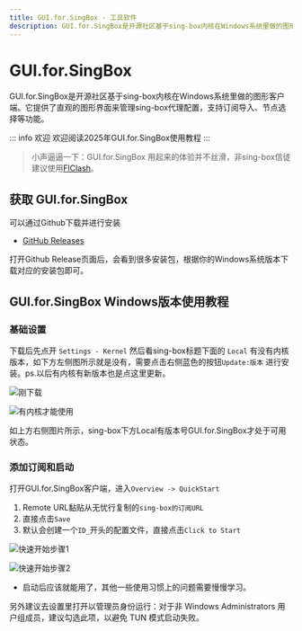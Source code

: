 ```yaml
---
title: GUI.for.SingBox - 工具软件
description: GUI.for.SingBox是开源社区基于sing-box内核在Windows系统里做的图形客户端。
---
```


# GUI.for.SingBox

GUI.for.SingBox是开源社区基于sing-box内核在Windows系统里做的图形客户端。它提供了直观的图形界面来管理sing-box代理配置，支持订阅导入、节点选择等功能。

::: info 欢迎
欢迎阅读2025年GUI.for.SingBox使用教程
:::

> 小声逼逼一下：GUI.for.SingBox 用起来的体验并不丝滑，非sing-box信徒建议使用[FlClash](flclash)。

## 获取 GUI.for.SingBox

可以通过Github下载并进行安装

* [GitHub Releases](https://github.com/GUI-for-Cores/GUI.for.SingBox/releases)

打开Github Release页面后，会看到很多安装包，根据你的Windows系统版本下载对应的安装包即可。

## GUI.for.SingBox Windows版本使用教程

### 基础设置

下载后先点开 `Settings - Kernel` 然后看sing-box标题下面的 `Local` 有没有内核版本，如下方左侧图所示就是没有，需要点击右侧蓝色的按钮`Update:版本` 进行安装。ps.以后有内核有新版本也是点这里更新。

![刚下载](/images/guiforsingbox_no_kernel.png)

![有内核才能使用](/images/guiforsingbox_with_kernel.png)

如上方右侧图片所示，sing-box下方Local有版本号GUI.for.SingBox才处于可用状态。

### 添加订阅和启动

打开GUI.for.SingBox客户端，进入`Overview -> QuickStart`

1. Remote URL黏贴从无忧行复制的`sing-box的订阅URL`
2. 直接点击`Save`
3. 默认会创建一个`ID_`开头的配置文件，直接点击`Click to Start`

![快速开始步骤1](/images/guiforsingbox_quickstart1.png)

![快速开始步骤2](/images/guiforsingbox_quickstart2.png)

* 启动后应该就能用了，其他一些使用习惯上的问题需要慢慢学习。

另外建议去设置里打开以管理员身份运行：对于非 Windows Administrators 用户组成员，建议勾选此项，以避免 TUN 模式启动失败。


